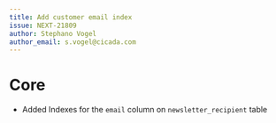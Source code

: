 ```yaml
---
title: Add customer email index  
issue: NEXT-21809  
author: Stephano Vogel  
author_email: s.vogel@cicada.com
---
```

# Core
* Added Indexes for the `email` column on `newsletter_recipient` table
